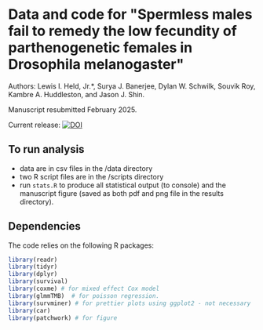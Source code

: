 # Data and code for "Spermless males fail to remedy the low fecundity of parthenogenetic females in Drosophila melanogaster"

Authors: Lewis I. Held, Jr.*, Surya J. Banerjee, Dylan W. Schwilk, Souvik Roy, Kambre A. Huddleston, and Jason J. Shin.

Manuscript resubmitted February 2025.

Current release: [![DOI](https://zenodo.org/badge/924914132.svg)](https://doi.org/10.5281/zenodo.14775842)

## To run analysis
  - data are in csv files in the /data directory
  - two R script files are in the /scripts directory
  - run `stats.R` to produce all statistical output (to console) and the manuscript figure (saved as both pdf and png file in the results directory).
  
## Dependencies

The code relies on the following R packages: 

```R
library(readr)
library(tidyr)
library(dplyr)
library(survival)
library(coxme) # for mixed effect Cox model
library(glmmTMB)  # for poisson regression.
library(survminer) # for prettier plots using ggplot2 - not necessary
library(car) 
library(patchwork) # for figure
```
